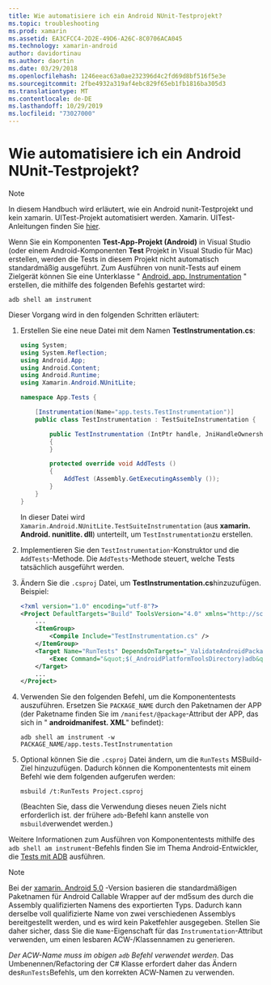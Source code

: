 ```yaml
---
title: Wie automatisiere ich ein Android NUnit-Testprojekt?
ms.topic: troubleshooting
ms.prod: xamarin
ms.assetid: EA3CFCC4-2D2E-49D6-A26C-8C0706ACA045
ms.technology: xamarin-android
author: davidortinau
ms.author: daortin
ms.date: 03/29/2018
ms.openlocfilehash: 1246eeac63a0ae232396d4c2fd69d8bf516f5e3e
ms.sourcegitcommit: 2fbe4932a319af4ebc829f65eb1fb1816ba305d3
ms.translationtype: MT
ms.contentlocale: de-DE
ms.lasthandoff: 10/29/2019
ms.locfileid: "73027000"
---
```

# <a name="how-do-i-automate-an-android-nunit-test-project"></a>Wie automatisiere ich ein Android NUnit-Testprojekt?

> [!NOTE]
> In diesem Handbuch wird erläutert, wie ein Android nunit-Testprojekt und kein xamarin. UITest-Projekt automatisiert werden. Xamarin. UITest-Anleitungen finden Sie [hier](https://docs.microsoft.com/appcenter/test-cloud/preparing-for-upload/xamarin-android-uitest).

Wenn Sie ein Komponenten **Test-App-Projekt (Android)** in Visual Studio (oder einem Android-Komponenten **Test** Projekt in Visual Studio für Mac) erstellen, werden die Tests in diesem Projekt nicht automatisch standardmäßig ausgeführt.
Zum Ausführen von nunit-Tests auf einem Zielgerät können Sie eine Unterklasse " [Android. app. Instrumentation](xref:Android.App.Instrumentation) " erstellen, die mithilfe des folgenden Befehls gestartet wird: 

```shell
adb shell am instrument 
```

Dieser Vorgang wird in den folgenden Schritten erläutert:

1. Erstellen Sie eine neue Datei mit dem Namen **TestInstrumentation.cs**: 

    ```cs 
    using System;
    using System.Reflection;
    using Android.App;
    using Android.Content;
    using Android.Runtime;
    using Xamarin.Android.NUnitLite;

    namespace App.Tests {

        [Instrumentation(Name="app.tests.TestInstrumentation")]
        public class TestInstrumentation : TestSuiteInstrumentation {

            public TestInstrumentation (IntPtr handle, JniHandleOwnership transfer) : base (handle, transfer)
            {
            }

            protected override void AddTests ()
            {
                AddTest (Assembly.GetExecutingAssembly ());
            }
        }
    }
    ```

    In dieser Datei wird `Xamarin.Android.NUnitLite.TestSuiteInstrumentation` (aus **xamarin. Android. nunitlite. dll**) unterteilt, um `TestInstrumentation`zu erstellen.

2. Implementieren Sie den `TestInstrumentation`-Konstruktor und die `AddTests`-Methode. Die `AddTests`-Methode steuert, welche Tests tatsächlich ausgeführt werden.

3. Ändern Sie die `.csproj` Datei, um **TestInstrumentation.cs**hinzuzufügen. Beispiel:

    ```xml
    <?xml version="1.0" encoding="utf-8"?>
    <Project DefaultTargets="Build" ToolsVersion="4.0" xmlns="http://schemas.microsoft.com/developer/msbuild/2003">
        ...
        <ItemGroup>
            <Compile Include="TestInstrumentation.cs" />
        </ItemGroup>
        <Target Name="RunTests" DependsOnTargets="_ValidateAndroidPackageProperties">
            <Exec Command="&quot;$(_AndroidPlatformToolsDirectory)adb&quot; $(AdbTarget) $(AdbOptions) shell am instrument -w $(_AndroidPackage)/app.tests.TestInstrumentation" />
        </Target>
        ...
    </Project>
    ```

4. Verwenden Sie den folgenden Befehl, um die Komponententests auszuführen. Ersetzen Sie `PACKAGE_NAME` durch den Paketnamen der APP (der Paketname finden Sie im `/manifest/@package`-Attribut der APP, das sich in " **androidmanifest. XML**" befindet):

    ```shell
    adb shell am instrument -w PACKAGE_NAME/app.tests.TestInstrumentation
    ```

5. Optional können Sie die `.csproj` Datei ändern, um die `RunTests` MSBuild-Ziel hinzuzufügen. Dadurch können die Komponententests mit einem Befehl wie dem folgenden aufgerufen werden:

    ```shell
    msbuild /t:RunTests Project.csproj
    ```

    (Beachten Sie, dass die Verwendung dieses neuen Ziels nicht erforderlich ist. der frühere `adb`-Befehl kann anstelle von `msbuild`verwendet werden.)

Weitere Informationen zum Ausführen von Komponententests mithilfe des `adb shell am instrument`-Befehls finden Sie im Thema Android-Entwickler, die [Tests mit ADB](https://developer.android.com/studio/test/command-line.html#RunTestsDevice) ausführen.

> [!NOTE]
> Bei der [xamarin. Android 5,0](https://github.com/xamarin/release-notes-archive/blob/master/release-notes/android/xamarin.android_5/xamarin.android_5.1/index.md#Android_Callable_Wrapper_Naming) -Version basieren die standardmäßigen Paketnamen für Android Callable Wrapper auf der md5sum des durch die Assembly qualifizierten Namens des exportierten Typs. Dadurch kann derselbe voll qualifizierte Name von zwei verschiedenen Assemblys bereitgestellt werden, und es wird kein Paketfehler ausgegeben. Stellen Sie daher sicher, dass Sie die `Name`-Eigenschaft für das `Instrumentation`-Attribut verwenden, um einen lesbaren ACW-/Klassennamen zu generieren.

_Der ACW-Name muss im obigen `adb` Befehl verwendet werden_.
Das Umbenennen/Refactoring der C# Klasse erfordert daher das Ändern des`RunTests`Befehls, um den korrekten ACW-Namen zu verwenden.
